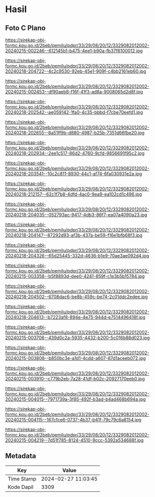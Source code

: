 # Hasil

## Foto C Plano

https://sirekap-obj-formc.kpu.go.id/2beb/pemilu/pdpr/33/29/08/20/12/3329082012002-20240215-002246--612145b1-b475-4ee1-b90a-fb37f6100012.jpg

https://sirekap-obj-formc.kpu.go.id/2beb/pemilu/pdpr/33/29/08/20/12/3329082012002-20240218-204722--4c2c9530-92eb-45e1-909f-c4bb2161eb60.jpg

https://sirekap-obj-formc.kpu.go.id/2beb/pemilu/pdpr/33/29/08/20/12/3329082012002-20240215-002453--df90aeb8-f16f-41f3-ad8a-9008065d2d8f.jpg

https://sirekap-obj-formc.kpu.go.id/2beb/pemilu/pdpr/33/29/08/20/12/3329082012002-20240218-202542--ae059142-1fa0-4c35-bbbd-f7cbe70eefd1.jpg

https://sirekap-obj-formc.kpu.go.id/2beb/pemilu/pdpr/33/29/08/20/12/3329082012002-20240218-202655--8a51ff9b-d880-4987-b25b-7351d66fbe20.jpg

https://sirekap-obj-formc.kpu.go.id/2beb/pemilu/pdpr/33/29/08/20/12/3329082012002-20240218-202934--2ee1c517-86d2-4760-9cfd-9856691f95c2.jpg

https://sirekap-obj-formc.kpu.go.id/2beb/pemilu/pdpr/33/29/08/20/12/3329082012002-20240218-203541--10c2c811-8930-44c1-af74-6fa030931e2a.jpg

https://sirekap-obj-formc.kpu.go.id/2beb/pemilu/pdpr/33/29/08/20/12/3329082012002-20240218-212157--62c1f7b8-4dfd-4ac0-9ea9-ea102cd1c496.jpg

https://sirekap-obj-formc.kpu.go.id/2beb/pemilu/pdpr/33/29/08/20/12/3329082012002-20240218-204035--052793ac-9417-4db3-86f7-ea07a4090a23.jpg

https://sirekap-obj-formc.kpu.go.id/2beb/pemilu/pdpr/33/29/08/20/12/3329082012002-20240218-204147--87292d93-af3b-437a-be59-f16e1bfb68f3.jpg

https://sirekap-obj-formc.kpu.go.id/2beb/pemilu/pdpr/33/29/08/20/12/3329082012002-20240218-204326--65d25445-332d-4636-b1e9-70ae3ae092d4.jpg

https://sirekap-obj-formc.kpu.go.id/2beb/pemilu/pdpr/33/29/08/20/12/3329082012002-20240215-003358--b5f8893d-dee0-4241-859f-c1e3b5b15784.jpg

https://sirekap-obj-formc.kpu.go.id/2beb/pemilu/pdpr/33/29/08/20/12/3329082012002-20240218-204502--6708dac6-be8b-459c-be74-2c01ddc2edee.jpg

https://sirekap-obj-formc.kpu.go.id/2beb/pemilu/pdpr/33/29/08/20/12/3329082012002-20240218-204613--b7223af8-894e-4e75-944d-e7514496418f.jpg

https://sirekap-obj-formc.kpu.go.id/2beb/pemilu/pdpr/33/29/08/20/12/3329082012002-20240215-003706--439d0c2a-5935-4432-b200-5c016b88d023.jpg

https://sirekap-obj-formc.kpu.go.id/2beb/pemilu/pdpr/33/29/08/20/12/3329082012002-20240215-003808--b850bc3e-a1d1-4cdd-a607-87d1aceeb072.jpg

https://sirekap-obj-formc.kpu.go.id/2beb/pemilu/pdpr/33/29/08/20/12/3329082012002-20240215-003910--c779b2eb-7a28-41df-b02c-20927170eeb0.jpg

https://sirekap-obj-formc.kpu.go.id/2beb/pemilu/pdpr/33/29/08/20/12/3329082012002-20240215-004015--7971739a-3f85-492f-b3ad-b4ad468b694a.jpg

https://sirekap-obj-formc.kpu.go.id/2beb/pemilu/pdpr/33/29/08/20/12/3329082012002-20240215-004115--167cfce6-0737-4b37-b41f-79c79c6a8154.jpg

https://sirekap-obj-formc.kpu.go.id/2beb/pemilu/pdpr/33/29/08/20/12/3329082012002-20240215-004219--7d51f785-8124-4510-9ccc-5392a534688f.jpg


## Metadata

| Key        | Value               |
| ---------- | ------------------- |
| Time Stamp | 2024-02-27 11:03:45 |
| Kode Dapil | 3309                |




